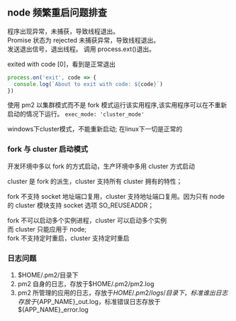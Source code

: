## node 频繁重启问题排查

程序出现异常，未捕获，导致线程退出。  
Promise 状态为 rejected 未捕获异常，导致线程退出。  
发送退出信号，退出线程。 调用 process.ext()退出。

exited with code [0]，看到是正常退出

```js
process.on('exit', code => {
  console.log(`About to exit with code: ${code}`)
})
```

使用 pm2 以集群模式而不是 fork 模式运行该实用程序,该实用程序可以在不重新启动的情况下运行。
`exec_mode: 'cluster_mode'`  

windows下cluster模式，不能重新启动; 在linux下一切是正常的
### fork 与 cluster 启动模式

开发环境中多以 fork 的方式启动，生产环境中多用 cluster 方式启动

cluster 是 fork 的派生，cluster 支持所有 cluster 拥有的特性；

fork 不支持 socket 地址端口复用，cluster 支持地址端口复用。因为只有 node 的 cluster 模块支持 socket 选项 SO_REUSEADDR；

fork 不可以启动多个实例进程，cluster 可以启动多个实例  
而 cluster 只能应用于 node;  
fork 不支持定时重启，cluster 支持定时重启

### 日志问题

1. \$HOME/.pm2/目录下
2. pm2 自身的日志，存放于\$HOME/.pm2/pm2.log
3. pm2 所管理的应用的日志，存放于$HOME/.pm2/logs/目录下，标准谁出日志存放于${APP_NAME}\_out.log，标准错误日志存放于\${APP_NAME}\_error.log

